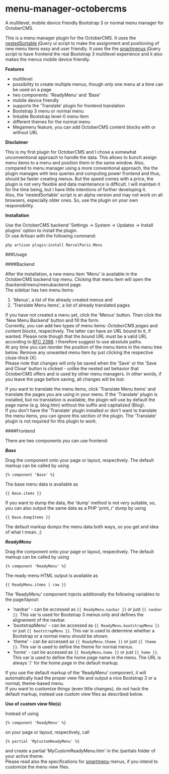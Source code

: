 # menu-manager-octobercms
A multilevel, mobile device friendly Bootstrap 3 or normal menu manager for OctoberCMS.

This is a menu manager plugin for the OctoberCMS. It uses the [nestedSortable](https://github.com/ilikenwf/nestedSortable) jQuery ui script to make the assignment and positioning of new menu items easy and user friendly. It uses the the [smartmenus](https://github.com/vadikom/smartmenus) jQuery script to have frontend the real Bootstrap 3 multilevel experience and it also makes the menus mobile device friendly.

**Features**

* multilevel
* possibility to create multiple menus, though only one menu at a time can be used on a page
* two components: 'ReadyMenu' and 'Base'
* mobile device friendly
* supports the 'Translate' plugin for frontend translation
* Bootstrap 3 menu or normal menu
* linkable Bootstrap level-0 menu item
* different themes for the normal menu
* Megamenu feature, you can add OctoberCMS content blocks with or without URL

**Disclaimer**

This is my first plugin for OctoberCMS and I chose a somewhat unconventional approach to handle the data. This allows to bunch assign menu items to a menu and position them in the same window. Also, compared to menu manager using a more conventional approach, the the plugin manages with less queries and computing power frontend and thus, should be faster creating menus. But the speed comes with a price, the plugin is not very flexible and data maintenance is difficult. I will maintain it for the time being, but I have little intentions of further developing it.  
Also, the 'nestedSortable' script is an alpha version and may not work on all browsers, especially older ones.
So, use the plugin on your own responsibility.

**Installation**

Use the OctoberCMS backend 'Settings -> System -> Updates -> Install plugins' option to install the plugin.  
Or use Artisan with the following command:

    php artisan plugin:install MarcelParis.Menu

###Usage

####Backend

After the installation, a new menu item 'Menu' is available in the OctoberCMS backend top menu.
Clicking that menu item will open the /backend/menu/menubackend page.  
The sidebar has two menu items:

1. 'Menus', a list of the already created menus and
2. 'Translate Menu items', a list of already translated pages

If you have not created a menu yet, click the 'Menus' button. Then click the 'New Menu Backend' button and fill the form.  
Currently, you can add two types of menu items: *OctoberCMS pages* and *content blocks*, respectively. The latter can have an URL bound to it, if wanted. Please note though that the bound URL must be a valid URL according to [RFC 2396](http://www.faqs.org/rfcs/rfc2396). I therefore suggest to use absolute paths.  
At any time you can reorder the position of the menu items in the menu tree below. Remove any unwanted menu item by just clicking the respective close-thick (X).  
Please note that changes will only be saved when the 'Save' or the 'Save and Close' button is clicked - unlike the nested set behavior that OctoberCMS offers and is used by other menu managers. In other words, if you leave the page before saving, all changes will be lost.

If you want to translate the menu items, click 'Translate Menu items' and translate the pages you are using in your menu. If the 'Translate' plugin is installed, but no translation is available, the plugin will use by default the page name (e.g. blog.htm) without the suffix and capitalized (Blog).  
If you don't have the 'Translate' plugin installed or don't want to translate the menu items, you can ignore this section of the plugin. The 'Translate' plugin is not required for this plugin to work.

####Frontend

There are two components you can use frontend:

_**Base**_

Drag the component onto your page or layout, respectively. The default markup can be called by using 

    {% component 'Base' %}

The base menu data is available as

    {{ Base.items }}

If you want to dump the data, the 'dump' method is not very suitable, so, you can also output the same data as a PHP 'print_r' dump by using

    {{ Base.dumpItems }}

The default markup dumps the menu data both ways, so you get and idea of what I mean. ;)

_**ReadyMenu**_

Drag the component onto your page or layout, respectively. The default markup can be called by using

    {% component 'ReadyMenu' %}

The ready menu HTML output is available as 

    {{ ReadyMenu.items | raw }}

The 'ReadyMenu' component injects additionally the following variables to the page/layout:

* 'navbar' - can be accessed as `{{ ReadyMenu.navbar }}` or just `{{ navbar }}`. This var is used for Bootstrap 3 menus only and defines the alignement of the navbar.
* 'bootstrapMenu' - can be accessed as `{{ ReadyMenu.bootstrapMenu }}` or just `{{ bootstrapMenu }}`. This var is used to determine whether a Bootstrap or a normal menu should be shown.
* 'theme' - can be accessed as `{{ ReadyMenu.theme }}` or just `{{ theme }}`. This var is used to define the theme for normal menus.
* 'home' - can be accessed as `{{ ReadyMenu.home }}` or just `{{ home }}`. This var is used to define the home page name in the menu. The URL is always '/' for the home page in the default markup.

If you use the default markup of the 'ReadyMenu' component, it will automatically load the proper view file and output a nice Bootstrap 3 or a normal, theme-based menu.  
If you want to customize things (even little changes), do not hack the default markup, instead use custom view files as described below.

**Use of custom view file(s)**

Instead of using

    {% component 'ReadyMenu' %}

on your page or layout, respectively, call

    {% partial 'MyCustomReadyMenu' %}

and create a partial 'MyCustomReadyMenu.htm' in the /partials folder of your active theme.  
Please read also the specifications for [smartmenu](https://github.com/vadikom/smartmenus) menus, if you intend to customize the menu view files.
